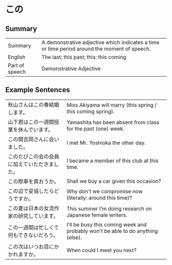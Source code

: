 # この

## Summary

<table><tr>   <td>Summary</td>   <td>A demonstrative adjective which indicates a time or time period around the moment of speech.</td></tr><tr>   <td>English</td>   <td>The last; this past; this; this coming</td></tr><tr>   <td>Part of speech</td>   <td>Demonstrative Adjective</td></tr></table>

## Example Sentences

<table><tr>   <td>秋山さんはこの春結婚します。</td>   <td>Miss Akiyama will marry (this spring / this coming spring).</td></tr><tr>   <td>山下君はこの一週間授業を休んでいます。</td>   <td>Yamashita has been absent from class for the past (one) week.</td></tr><tr>   <td>この間吉岡さんに会いました。</td>   <td>I met Mr. Yoshioka the other day.</td></tr><tr>   <td>このたびこの会の会員に加えていただきました。</td>   <td>I became a member of this club at this time.</td></tr><tr>   <td>この際車を買おうか。</td>   <td>Shall we buy a car given this occasion?</td></tr><tr>   <td>この辺で妥協したらどうですか。</td>   <td>Why don't we compromise now (literally: around this time)?</td></tr><tr>   <td>この夏は日本の女流作家の研究しています。</td>   <td>This summer I'm doing research on Japanese female writers.</td></tr><tr>   <td>この一週間は忙しくて何もできないだろう。</td>   <td>I'll be busy this coming week and probably won't be able to do anything (else).</td></tr><tr>   <td>この次はいつお目にかかれますか。</td>   <td>When could I meet you next?</td></tr></table>

